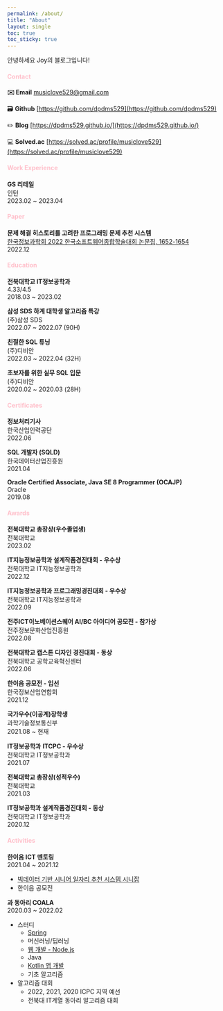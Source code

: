 ```yaml
---
permalink: /about/
title: "About"
layout: single
toc: true
toc_sticky: true
---
```


안녕하세요 Joy의 블로그입니다!

#### <span style="color:pink">Contact</span>

**✉️ Email**  [musiclove529@gmail.com](mailto:musiclove529@gmail.com)

🗃️ **Github**  [https://github.com/dpdms529](https://github.com/dpdms529)

✏️ **Blog**  [https://dpdms529.github.io/](https://dpdms529.github.io/)

💻 **Solved.ac**  [https://solved.ac/profile/musiclove529](https://solved.ac/profile/musiclove529)


#### <span style="color:pink">Work Experience</span>

**GS 리테일**<br>
인턴<br>
2023.02 ~ 2023.04


#### <span style="color:pink">Paper</span>
**문제 해결 히스토리를 고려한 프로그래밍 문제 추천 시스템**<br>
[한국정보과학회 2022 한국소프트웨어종합학술대회 논문집, 1652-1654](https://www.dbpia.co.kr/journal/articleDetail?nodeId=NODE11224552)<br>
2022.12


#### <span style="color:pink">Education</span>

**전북대학교 IT정보공학과**<br>
4.33/4.5<br>
2018.03 ~ 2023.02

**삼성 SDS 하계 대학생 알고리즘 특강**<br>
(주)삼성 SDS<br>
2022.07 ~ 2022.07 (90H)

**친절한 SQL 튜닝**<br>
(주)디비안<br>
2022.03 ~ 2022.04 (32H)

**초보자를 위한 실무 SQL 입문**<br>
(주)디비안<br>
2020.02 ~ 2020.03 (28H)


#### <span style="color:pink">Certificates</span>

**정보처리기사**<br>
한국산업인력공단<br>
2022.06

**SQL 개발자 (SQLD)**<br>
한국데이터산업진흥원<br>
2021.04

**Oracle Certified Associate, Java SE 8 Programmer (OCAJP)**<br>
Oracle<br>
2019.08


#### <span style="color:pink">Awards</span>

**전북대학교 총장상(우수졸업생)**<br>
전북대학교<br>
2023.02

**IT지능정보공학과 설계작품경진대회 - 우수상**<br>
전북대학교 IT지능정보공학과<br>
2022.12

**IT지능정보공학과 프로그래밍경진대회 - 우수상**<br>
전북대학교 IT지능정보공학과<br>
2022.09

**전주ICT이노베이션스퀘어 AI/BC 아이디어 공모전 - 참가상**<br>
전주정보문화산업진흥원<br>
2022.08

**전북대학교 캡스톤 디자인 경진대회 - 동상**<br>
전북대학교 공학교육혁신센터<br>
2022.06

**한이음 공모전 - 입선**<br>
한국정보산업연합회<br>
2021.12

**국가우수(이공계)장학생**<br>
과학기술정보통신부<br>
2021.08 ~ 현재

**IT정보공학과** **ITCPC - 우수상**<br>
전북대학교 IT정보공학과<br>
2021.07

**전북대학교 총장상(성적우수)**<br>
전북대학교<br>
2021.03

**IT정보공학과 설계작품경진대회 - 동상**<br>
전북대학교 IT정보공학과<br>
2020.12


#### <span style="color:pink">Activities</span>

**한이음 ICT 멘토링**<br>
2021.04 ~ 2021.12
- [빅데이터 기반 시니어 일자리 추천 시스템 시니잡](https://github.com/dpdms529/SINIJOB)
- 한이음 공모전

**과 동아리 COALA**<br>
2020.03 ~ 2022.02
- 스터디
    - [Spring](https://github.com/dpdms529/Coala_Spring_Study)
    - 머신러닝/딥러닝
    - [웹 개발 - Node.js](https://github.com/dpdms529/IT_TIME)
    - Java
    - [Kotlin 앱 개발](https://github.com/dpdms529/PLAY_APP)
    - 기초 알고리즘
- 알고리즘 대회
    - 2022, 2021, 2020 ICPC 지역 예선
    - 전북대 IT계열 동아리 알고리즘 대회

